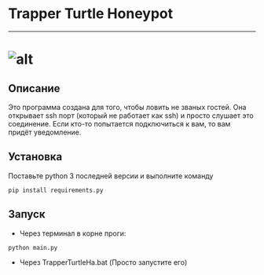 # Trapper Turtle Honeypot
***
# ![alt](image.ico)

## Описание
Это программа создана для того, чтобы ловить не званых гостей. Она открывает
ssh порт (который не работает как ssh) и просто слушает это соединение.
Если кто-то попытается подключиться к вам, то вам придёт уведомление.

## Установка
Поставьте python 3 последней версии и выполните команду
```
pip install requirements.py
```

## Запуск
* Через терминал в корне проги:
```
python main.py
```

* Через TrapperTurtleHa.bat (Просто запустите его)

